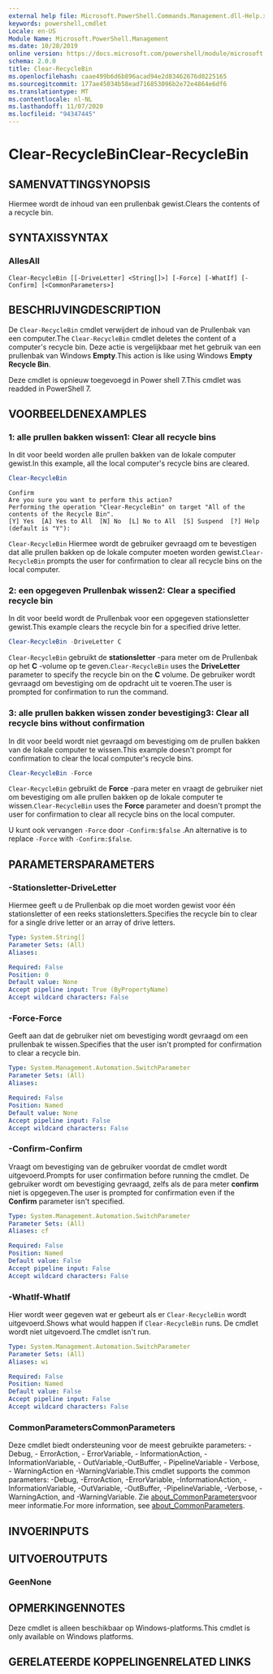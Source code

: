 ```yaml
---
external help file: Microsoft.PowerShell.Commands.Management.dll-Help.xml
keywords: powershell,cmdlet
Locale: en-US
Module Name: Microsoft.PowerShell.Management
ms.date: 10/28/2019
online version: https://docs.microsoft.com/powershell/module/microsoft.powershell.management/clear-recyclebin?view=powershell-7.1&WT.mc_id=ps-gethelp
schema: 2.0.0
title: Clear-RecycleBin
ms.openlocfilehash: caae499b6d6b896acad94e2d83462676d0225165
ms.sourcegitcommit: 177ae45034b58ead716853096b2e72e4864e6df6
ms.translationtype: MT
ms.contentlocale: nl-NL
ms.lasthandoff: 11/07/2020
ms.locfileid: "94347445"
---
```

# <span data-ttu-id="a62be-103">Clear-RecycleBin</span><span class="sxs-lookup"><span data-stu-id="a62be-103">Clear-RecycleBin</span></span>

## <span data-ttu-id="a62be-104">SAMENVATTING</span><span class="sxs-lookup"><span data-stu-id="a62be-104">SYNOPSIS</span></span>
<span data-ttu-id="a62be-105">Hiermee wordt de inhoud van een prullenbak gewist.</span><span class="sxs-lookup"><span data-stu-id="a62be-105">Clears the contents of a recycle bin.</span></span>

## <span data-ttu-id="a62be-106">SYNTAXIS</span><span class="sxs-lookup"><span data-stu-id="a62be-106">SYNTAX</span></span>

### <span data-ttu-id="a62be-107">Alles</span><span class="sxs-lookup"><span data-stu-id="a62be-107">All</span></span>

```
Clear-RecycleBin [[-DriveLetter] <String[]>] [-Force] [-WhatIf] [-Confirm] [<CommonParameters>]
```

## <span data-ttu-id="a62be-108">BESCHRIJVING</span><span class="sxs-lookup"><span data-stu-id="a62be-108">DESCRIPTION</span></span>

<span data-ttu-id="a62be-109">De `Clear-RecycleBin` cmdlet verwijdert de inhoud van de Prullenbak van een computer.</span><span class="sxs-lookup"><span data-stu-id="a62be-109">The `Clear-RecycleBin` cmdlet deletes the content of a computer's recycle bin.</span></span> <span data-ttu-id="a62be-110">Deze actie is vergelijkbaar met het gebruik van een prullenbak van Windows **Empty**.</span><span class="sxs-lookup"><span data-stu-id="a62be-110">This action is like using Windows **Empty Recycle Bin**.</span></span>

<span data-ttu-id="a62be-111">Deze cmdlet is opnieuw toegevoegd in Power shell 7.</span><span class="sxs-lookup"><span data-stu-id="a62be-111">This cmdlet was readded in PowerShell 7.</span></span>

## <span data-ttu-id="a62be-112">VOORBEELDEN</span><span class="sxs-lookup"><span data-stu-id="a62be-112">EXAMPLES</span></span>

### <span data-ttu-id="a62be-113">1: alle prullen bakken wissen</span><span class="sxs-lookup"><span data-stu-id="a62be-113">1: Clear all recycle bins</span></span>

<span data-ttu-id="a62be-114">In dit voor beeld worden alle prullen bakken van de lokale computer gewist.</span><span class="sxs-lookup"><span data-stu-id="a62be-114">In this example, all the local computer's recycle bins are cleared.</span></span>

```powershell
Clear-RecycleBin
```

```Output
Confirm
Are you sure you want to perform this action?
Performing the operation "Clear-RecycleBin" on target "All of the contents of the Recycle Bin".
[Y] Yes  [A] Yes to All  [N] No  [L] No to All  [S] Suspend  [?] Help (default is "Y"):
```

<span data-ttu-id="a62be-115">`Clear-RecycleBin` Hiermee wordt de gebruiker gevraagd om te bevestigen dat alle prullen bakken op de lokale computer moeten worden gewist.</span><span class="sxs-lookup"><span data-stu-id="a62be-115">`Clear-RecycleBin` prompts the user for confirmation to clear all recycle bins on the local computer.</span></span>

### <span data-ttu-id="a62be-116">2: een opgegeven Prullenbak wissen</span><span class="sxs-lookup"><span data-stu-id="a62be-116">2: Clear a specified recycle bin</span></span>

<span data-ttu-id="a62be-117">In dit voor beeld wordt de Prullenbak voor een opgegeven stationsletter gewist.</span><span class="sxs-lookup"><span data-stu-id="a62be-117">This example clears the recycle bin for a specified drive letter.</span></span>

```powershell
Clear-RecycleBin -DriveLetter C
```

<span data-ttu-id="a62be-118">`Clear-RecycleBin` gebruikt de **stationsletter** -para meter om de Prullenbak op het **C** -volume op te geven.</span><span class="sxs-lookup"><span data-stu-id="a62be-118">`Clear-RecycleBin` uses the **DriveLetter** parameter to specify the recycle bin on the **C** volume.</span></span> <span data-ttu-id="a62be-119">De gebruiker wordt gevraagd om bevestiging om de opdracht uit te voeren.</span><span class="sxs-lookup"><span data-stu-id="a62be-119">The user is prompted for confirmation to run the command.</span></span>

### <span data-ttu-id="a62be-120">3: alle prullen bakken wissen zonder bevestiging</span><span class="sxs-lookup"><span data-stu-id="a62be-120">3: Clear all recycle bins without confirmation</span></span>

<span data-ttu-id="a62be-121">In dit voor beeld wordt niet gevraagd om bevestiging om de prullen bakken van de lokale computer te wissen.</span><span class="sxs-lookup"><span data-stu-id="a62be-121">This example doesn't prompt for confirmation to clear the local computer's recycle bins.</span></span>

```powershell
Clear-RecycleBin -Force
```

<span data-ttu-id="a62be-122">`Clear-RecycleBin` gebruikt de **Force** -para meter en vraagt de gebruiker niet om bevestiging om alle prullen bakken op de lokale computer te wissen.</span><span class="sxs-lookup"><span data-stu-id="a62be-122">`Clear-RecycleBin` uses the **Force** parameter and doesn't prompt the user for confirmation to clear all recycle bins on the local computer.</span></span>

<span data-ttu-id="a62be-123">U kunt ook vervangen `-Force` door `-Confirm:$false` .</span><span class="sxs-lookup"><span data-stu-id="a62be-123">An alternative is to replace `-Force` with `-Confirm:$false`.</span></span>

## <span data-ttu-id="a62be-124">PARAMETERS</span><span class="sxs-lookup"><span data-stu-id="a62be-124">PARAMETERS</span></span>

### <span data-ttu-id="a62be-125">-Stationsletter</span><span class="sxs-lookup"><span data-stu-id="a62be-125">-DriveLetter</span></span>

<span data-ttu-id="a62be-126">Hiermee geeft u de Prullenbak op die moet worden gewist voor één stationsletter of een reeks stationsletters.</span><span class="sxs-lookup"><span data-stu-id="a62be-126">Specifies the recycle bin to clear for a single drive letter or an array of drive letters.</span></span>

```yaml
Type: System.String[]
Parameter Sets: (All)
Aliases:

Required: False
Position: 0
Default value: None
Accept pipeline input: True (ByPropertyName)
Accept wildcard characters: False
```

### <span data-ttu-id="a62be-127">-Force</span><span class="sxs-lookup"><span data-stu-id="a62be-127">-Force</span></span>

<span data-ttu-id="a62be-128">Geeft aan dat de gebruiker niet om bevestiging wordt gevraagd om een prullenbak te wissen.</span><span class="sxs-lookup"><span data-stu-id="a62be-128">Specifies that the user isn't prompted for confirmation to clear a recycle bin.</span></span>

```yaml
Type: System.Management.Automation.SwitchParameter
Parameter Sets: (All)
Aliases:

Required: False
Position: Named
Default value: None
Accept pipeline input: False
Accept wildcard characters: False
```

### <span data-ttu-id="a62be-129">-Confirm</span><span class="sxs-lookup"><span data-stu-id="a62be-129">-Confirm</span></span>

<span data-ttu-id="a62be-130">Vraagt om bevestiging van de gebruiker voordat de cmdlet wordt uitgevoerd.</span><span class="sxs-lookup"><span data-stu-id="a62be-130">Prompts for user confirmation before running the cmdlet.</span></span> <span data-ttu-id="a62be-131">De gebruiker wordt om bevestiging gevraagd, zelfs als de para meter **confirm** niet is opgegeven.</span><span class="sxs-lookup"><span data-stu-id="a62be-131">The user is prompted for confirmation even if the **Confirm** parameter isn't specified.</span></span>

```yaml
Type: System.Management.Automation.SwitchParameter
Parameter Sets: (All)
Aliases: cf

Required: False
Position: Named
Default value: False
Accept pipeline input: False
Accept wildcard characters: False
```

### <span data-ttu-id="a62be-132">-WhatIf</span><span class="sxs-lookup"><span data-stu-id="a62be-132">-WhatIf</span></span>

<span data-ttu-id="a62be-133">Hier wordt weer gegeven wat er gebeurt als er `Clear-RecycleBin` wordt uitgevoerd.</span><span class="sxs-lookup"><span data-stu-id="a62be-133">Shows what would happen if `Clear-RecycleBin` runs.</span></span> <span data-ttu-id="a62be-134">De cmdlet wordt niet uitgevoerd.</span><span class="sxs-lookup"><span data-stu-id="a62be-134">The cmdlet isn't run.</span></span>

```yaml
Type: System.Management.Automation.SwitchParameter
Parameter Sets: (All)
Aliases: wi

Required: False
Position: Named
Default value: False
Accept pipeline input: False
Accept wildcard characters: False
```

### <span data-ttu-id="a62be-135">CommonParameters</span><span class="sxs-lookup"><span data-stu-id="a62be-135">CommonParameters</span></span>

<span data-ttu-id="a62be-136">Deze cmdlet biedt ondersteuning voor de meest gebruikte parameters: -Debug, - ErrorAction, - ErrorVariable, - InformationAction, -InformationVariable, - OutVariable,-OutBuffer, - PipelineVariable - Verbose, - WarningAction en -WarningVariable.</span><span class="sxs-lookup"><span data-stu-id="a62be-136">This cmdlet supports the common parameters: -Debug, -ErrorAction, -ErrorVariable, -InformationAction, -InformationVariable, -OutVariable, -OutBuffer, -PipelineVariable, -Verbose, -WarningAction, and -WarningVariable.</span></span> <span data-ttu-id="a62be-137">Zie [about_CommonParameters](https://go.microsoft.com/fwlink/?LinkID=113216)voor meer informatie.</span><span class="sxs-lookup"><span data-stu-id="a62be-137">For more information, see [about_CommonParameters](https://go.microsoft.com/fwlink/?LinkID=113216).</span></span>

## <span data-ttu-id="a62be-138">INVOER</span><span class="sxs-lookup"><span data-stu-id="a62be-138">INPUTS</span></span>

## <span data-ttu-id="a62be-139">UITVOER</span><span class="sxs-lookup"><span data-stu-id="a62be-139">OUTPUTS</span></span>

### <span data-ttu-id="a62be-140">Geen</span><span class="sxs-lookup"><span data-stu-id="a62be-140">None</span></span>

## <span data-ttu-id="a62be-141">OPMERKINGEN</span><span class="sxs-lookup"><span data-stu-id="a62be-141">NOTES</span></span>

<span data-ttu-id="a62be-142">Deze cmdlet is alleen beschikbaar op Windows-platforms.</span><span class="sxs-lookup"><span data-stu-id="a62be-142">This cmdlet is only available on Windows platforms.</span></span>

## <span data-ttu-id="a62be-143">GERELATEERDE KOPPELINGEN</span><span class="sxs-lookup"><span data-stu-id="a62be-143">RELATED LINKS</span></span>
